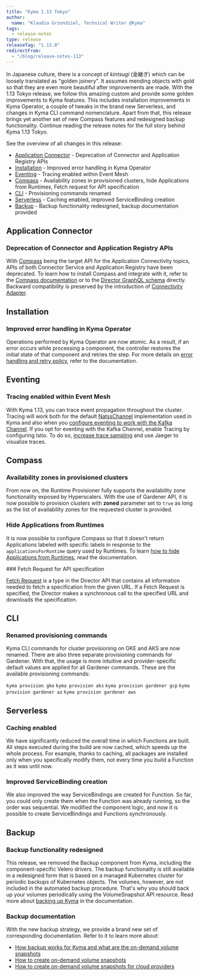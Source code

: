 ```yaml
---
title: "Kyma 1.13 Tokyo"
author:
  name: "Klaudia Grzondziel, Technical Writer @Kyma"
tags:
  - release-notes
type: release
releaseTag: "1.13.0"
redirectFrom:
  - "/blog/release-notes-113"
---
```


In Japanese culture, there is a concept of _kintsugi_ (金継ぎ) which can be loosely translated as "golden joinery". It assumes mending objects with gold so that they are even more beautiful after improvements are made. With the 1.13 Tokyo release, we follow this amazing custom and provide some golden improvements to Kyma features. This includes installation improvements in Kyma Operator, a couple of tweaks in the brand new Serverless, and changes in Kyma CLI command nomenclature. Apart from that, this release brings yet another set of new Compass features and redesigned backup functionality. Continue reading the release notes for the full story behind Kyma 1.13 Tokyo.
<!-- overview -->

See the overview of all changes in this release:

- [Application Connector](#application-connector) - Deprecation of Connector and Application Registry APIs
- [Installation](#installation) - Improved error handling in Kyma Operator
- [Eventing](#eventing) - Tracing enabled within Event Mesh
- [Compass](#compass) - Availability zones in provisioned clusters, hide Applications from Runtimes, Fetch request for API specification
- [CLI](#cli) - Provisioning commands renamed
- [Serverless](#serverless) - Caching enabled, improved ServiceBinding creation
- [Backup](#backup) - Backup functionality redesigned, backup documentation provided

## Application Connector

### Deprecation of Connector and Application Registry APIs

With [Compass](https://github.com/kyma-incubator/compass) being the target API for the Application Connectivity topics, APIs of both Connector Service and Application Registry have been deprecated. To learn how to install Compass and integrate with it, refer to the [Compass documentation](https://kyma-project.io/docs/components/compass/#installation-enable-compass-in-kyma) or to the [Director GraphQL schema](https://github.com/kyma-incubator/compass/blob/master/components/director/pkg/graphql/schema.graphql) directly. Backward compatibility is preserved by the introduction of [Connectivity Adapter](https://github.com/kyma-incubator/compass/tree/master/components/connectivity-adapter).


## Installation

### Improved error handling in Kyma Operator

Operations performed by Kyma Operator are now atomic. As a result, if an error occurs while processing a component, the controller restores the initial state of that component and retries the step. For more details on [error handling and retry policy](https://kyma-project.io/docs/master/root/kyma#installation-error-handling), refer to the documentation.


## Eventing

### Tracing enabled within Event Mesh

With Kyma 1.13, you can trace event propagation throughout the cluster. Tracing will work both for the default [NatssChannel](https://github.com/knative/eventing-contrib/tree/master/natss/config) implementation used in Kyma and also when you [configure eventing to work with the Kafka Channel](https://kyma-project.io/docs/master/components/event-mesh#tutorials-configure-the-kafka-channel). If you opt for eventing with the Kafka Channel, enable Tracing by configuring Istio. To do so, [increase trace sampling](https://istio.io/docs/tasks/observability/distributed-tracing/configurability/#trace-sampling) and use Jaeger to visualize traces.


## Compass

### Availability zones in provisioned clusters

From now on, the Runtime Provisioner fully supports the availability zone functionality exposed by Hyperscalers. With the use of Gardener API, it is now possible to provision clusters with **zoned** parameter set to `true` as long as the list of availability zones for the requested cluster is provided.

### Hide Applications from Runtimes

It is now possible to configure Compass so that it doesn't return Applications labeled with specific labels in response to the `applicationsForRuntime` query used by Runtimes. To learn [how to hide Applications from Runtimes](https://github.com/kyma-incubator/compass/blob/master/docs/director/03-01-hide-applications-from-runtimes.md), read the documentation.

### Fetch Request for API specification

[Fetch Request](https://github.com/kyma-incubator/compass/blob/master/docs/director/03-fetch-requests.md) is a type in the Director API that contains all information needed to fetch a specification from the given URL. If a Fetch Request is specified, the Director makes a synchronous call to the specified URL and downloads the specification.


## CLI

### Renamed provisioning commands

Kyma CLI commands for cluster provisioning on GKE and AKS are now renamed. There are also three separate provisioning commands for Gardener. With that, the usage is more intuitive and provider-specific default values are applied for all Gardener commands. These are the available provisioning commands:

`kyma provision gke`
`kyma provision aks`
`kyma provision gardener gcp`
`kyma provision gardener az`
`kyma provision gardener aws`


## Serverless

### Caching enabled

We have significantly reduced the overall time in which Functions are built. All steps executed during the build are now cached, which speeds up the whole process. For example, thanks to caching, all packages are installed only when you specifically modify them, not every time you build a Function as it was until now.

### Improved ServiceBinding creation

We also improved the way ServiceBindings are created for Function. So far, you could only create them when the Function was already running, so the order was sequential. We modified the component logic, and now it is possible to create ServiceBindings and Functions synchronously.

## Backup

### Backup functionality redesigned

This release, we removed the Backup component from Kyma, including the component-specific Velero drivers. The backup functionality is still available in a redesigned form that is based on a managed Kubernetes cluster for periodic backups of Kubernetes objects. The volumes, however, are not included in the automated backup procedure. That's why you should back up your volumes periodically using the VolumeSnapshot API resource. Read more about [backing up Kyma](https://kyma-project.io/docs/master/root/kyma/#installation-back-up-kyma) in the documentation.

### Backup documentation

With the new backup strategy, we provide a brand new set of corresponding documentation. Refer to it to learn more about:

- [How backup works for Kyma and what are the on-demand volume snapshots](https://kyma-project.io/docs/master/root/kyma/#installation-back-up-kyma)
- [How to create on-demand volume snapshots](https://kyma-project.io/docs/master/root/kyma/#tutorials-create-on-demand-volume-snapshots)
- [How to create on-demand volume snapshots for cloud providers](https://kyma-project.io/docs/master/root/kyma/#tutorials-create-on-demand-volume-snapshots-for-cloud-providers)
